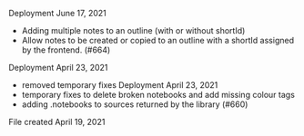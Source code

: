 Deployment June 17, 2021

* Adding multiple notes to an outline (with or without shortId)
* Allow notes to be created or copied to an outline with a shortId assigned by the frontend. (#664)

Deployment April 23, 2021

* removed temporary fixes
  Deployment April 23, 2021
* temporary fixes to delete broken notebooks and add missing colour tags
* adding .notebooks to sources returned by the library (#660)

File created April 19, 2021
